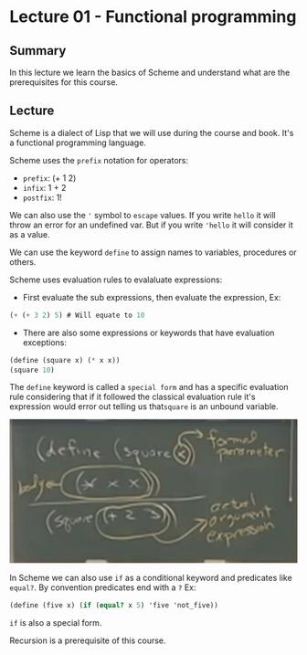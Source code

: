 # Lecture 01 - Functional programming

## Summary

In this lecture we learn the basics of Scheme and understand what are the prerequisites for this course.

## Lecture

Scheme is a dialect of Lisp that we will use during the course and book. It's a functional programming language.

Scheme uses the `prefix` notation for operators:

- `prefix`: (+ 1 2)
- `infix`: 1 + 2
- `postfix`: 1!

We can also use the `'` symbol to `escape` values. If you write `hello` it will throw an error for an undefined var. But if you write `'hello` it will consider it as a value.

We can use the keyword `define` to assign names to variables, procedures or others.

Scheme uses evaluation rules to evalaluate expressions:

- First evaluate the sub expressions, then evaluate the expression, Ex:

```scheme
(+ (+ 3 2) 5) # Will equate to 10
```

- There are also some expressions or keywords that have evaluation exceptions:

```scheme
(define (square x) (* x x))
(square 10)
```

The `define` keyword is called a `special form` and has a specific evaluation rule considering that if it followed the classical evaluation rule it's expression would error out telling us that`square` is an unbound variable.

![function definition](../../assets/function_definition.jpeg)

In Scheme we can also use `if` as a conditional keyword and predicates like `equal?`. By convention predicates end with a `?` Ex:

```scheme
(define (five x) (if (equal? x 5) 'five 'not_five))
```

`if` is also a special form.

Recursion is a prerequisite of this course.
